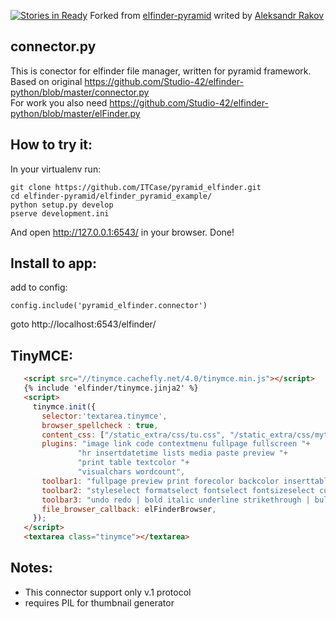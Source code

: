 [![Stories in Ready](https://badge.waffle.io/itcase/pyramid_elfinder.png?label=ready&title=Ready)](https://waffle.io/itcase/pyramid_elfinder)
Forked from [elfinder-pyramid](http://github.com/aleksandr-rakov/elfinder-pyramid) writed by [Aleksandr Rakov](http://github.com/aleksandr-rakov)

connector.py
------------
This is conector for elfinder file manager, written for pyramid framework.<br />
Based on original https://github.com/Studio-42/elfinder-python/blob/master/connector.py<br />
For work you also need https://github.com/Studio-42/elfinder-python/blob/master/elFinder.py

How to try it:
--------------
In your virtualenv run:
```
git clone https://github.com/ITCase/pyramid_elfinder.git
cd elfinder-pyramid/elfinder_pyramid_example/
python setup.py develop
pserve development.ini
```

And open http://127.0.0.1:6543/ in your browser.
Done!

Install to app:
--------
add to config:

    config.include('pyramid_elfinder.connector')

goto http://localhost:6543/elfinder/

TinyMCE:
--------

 ```html
    <script src="//tinymce.cachefly.net/4.0/tinymce.min.js"></script>
    {% include 'elfinder/tinymce.jinja2' %}
    <script>
      tinymce.init({
        selector:'textarea.tinymce',
        browser_spellcheck : true,
        content_css: ["/static_extra/css/tu.css", "/static_extra/css/mytiny.css"],
        plugins: "image link code contextmenu fullpage fullscreen "+
                "hr insertdatetime lists media paste preview "+
                "print table textcolor "+
                "visualchars wordcount",
        toolbar1: "fullpage preview print forecolor backcolor inserttable",
        toolbar2: "styleselect formatselect fontselect fontsizeselect cut copy paste  removeformat subscript superscript",
        toolbar3: "undo redo | bold italic underline strikethrough | bullist numlist outdent indent blockquote | alignleft aligncenter alignright alignjustify |",
        file_browser_callback: elFinderBrowser,
      });
    </script>
    <textarea class="tinymce"></textarea>
```

Notes:
------
- This connector support only v.1 protocol
- requires PIL for thumbnail generator

